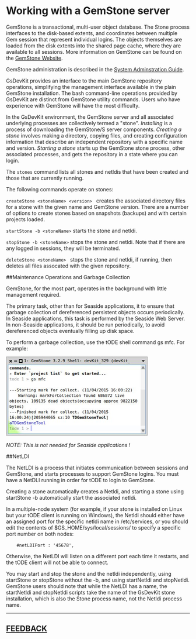 # Working with a GemStone server

GemStone is a transactional, multi-user object database.  The Stone process interfaces to the disk-based extents, and coordinates between multiple Gem session that represent individual logins.   The objects themselves are loaded from the disk extents into the shared page cache, where they are available to all sessions.   More information on GemStone can be found on the <a href="https://gemtalksystems.com/products/gs64/">GemStone Website</a>.

GemStone administration is described in the [System Adminstration Guide][1].

GsDevKit provides an interface to the main GemStone repository operations, simplifying the management interface available in the plain GemStone installation.  The bash command-line operations provided by GsDevKit are distinct from GemStone utility commands.  Users who have experience with GemStone will have the most difficulty. 

In the GsDevKit environment, the GemStone server and all associated underlying processes are collectively termed a "stone".  *Installing* is a process of downloading the GemStone/S server components.  *Creating a stone* involves making a directory, copying files, and creating configuration information that describe an independent repository with a specific name and version. *Starting a stone* starts up the GemStone stone process, other associated processes, and gets the repository in a state where you can login.  

The `stones` command lists all stones and netldis that have been created and those that are currently running.

The following commands operate on stones:

`createStone <stoneName> <version> ` creates the associated directory files for a stone with the given name and GemStone version.  There are a number of options to create stones based on snapshots (backups) and with certain projects loaded.
 
`startStone -b <stoneName>` starts the stone and netldi. 

`stopStone -b <stoneName>` stops the stone and netldi.  Note that if there are any logged in sessions, they will be terminated.

`deleteStone <stoneName> ` stops the stone and netldi, if running, then deletes all files assocated with the given repository.

##Maintenance Operations and Garbage Collection

GemStone, for the most part, operates in the background with little management required. 

The primary task, other than for Seaside applications, it to ensure that garbage collection of dereferenced persistent objects occurs periodically.  In Seaside applications, this task is performed by the Seaside Web Server.
In non-Seaside applications, it should be run periodically, to avoid dereferenced objects eventually filling up disk space.

To perform a garbage collection, use the tODE shell command gs mfc.  For example:

![GemStone MFC][10]

*NOTE: This is not needed for Seaside applications !*

##NetLDI

The NetLDI is a process that initiates communication between sessions and GemStone, and starts processes to support GemStone logins.  You must have a NetDLI running in order for tODE to login to GemStone.

Creating a stone automatically creates a Netldi, and starting a stone using startStone -b automatically start the associated netldi.

In a multiple-node system (for example, if your stone is installed on Linux but your tODE client is running on Windows), the Netldi should either have an assigned port for the specific netldi name in /etc/services, or you should edit the contents of $GS_HOME/sys/local/sessions/<stoneName> to specify a specific port number on both nodes:

        #netLDIPort : '45678',

Otherwise, the NetLDI will listen on a  different port each time it restarts, and the tODE client will not be able to connect.

You may start and stop the stone and the netldi independently, using startStone or stopStone without the -b, and using startNetldi and stopNetldi.  GemStone users should note that while the NetLDI has a name, the startNetldi and stopNetldi scripts take the name of the GsDevKit stone installation, which is also the Stone process name, not the Netldi process name.





---
[**FEEDBACK**][28]
---

[1]: https://downloads.gemtalksystems.com/docs/GemStone64/3.2.x/GS64-SysAdmin-3.2/GS64-SysAdmin-3.2.htm

[10]: images/todeMFC.png

[28]: https://github.com/GsDevKit/GsDevKit_home/issues/new


